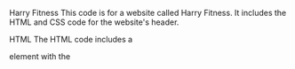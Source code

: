 Harry Fitness
This code is for a website called Harry Fitness. It includes the HTML and CSS code for the website's header.

HTML
The HTML code includes a 
<head>
 element with the 
<title>
 of the website, as well as a 
<style>
 element to include the CSS code. The body includes a 
<header>
 element with three divs inside for the left, mid, and right sections of the header. The left section has an image with a 
<div>
 element to include text. The mid section has an unordered list with list items for navigation links. The right section has two buttons. The body also includes a 
<div>
 element with a form and a 
<p>
 element to display the customer's name. There is also a 
<script>
 element to include JavaScript code.

CSS
The CSS code includes styles for the 
<body>
 element, the left, mid, and right sections of the header, the navigation links, the buttons, the container, and the form group input.

JavaScript
The JavaScript code includes a 
printCustInfo()
 function to print the customer's name to the 
<p>
 element. It also includes a 
const
 variable to store the URL parameters.